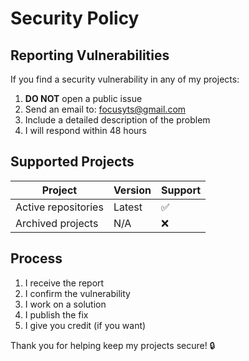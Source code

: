 # Security Policy

## Reporting Vulnerabilities

If you find a security vulnerability in any of my projects:

1. **DO NOT** open a public issue
2. Send an email to: focusyts@gmail.com
3. Include a detailed description of the problem
4. I will respond within 48 hours

## Supported Projects

| Project | Version | Support |
| ------- | ------- | ------- |
| Active repositories | Latest | ✅ |
| Archived projects | N/A | ❌ |

## Process

1. I receive the report
2. I confirm the vulnerability
3. I work on a solution
4. I publish the fix
5. I give you credit (if you want)

Thank you for helping keep my projects secure! 🔒